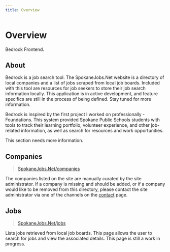 ```yaml
---
title: Overview
---
```


# Overview

Bedrock Frontend.


## About

Bedrock is a job search tool. The SpokaneJobs.Net website is a directory of local companies and a list of jobs scraped from local job boards.
Included with this tool are resources for job seekers to store their job search information locally.
This application is in active development, and feature specifics are still in the process of being defined. Stay tuned for more information.

Bedrock is inspired by the first project I worked on professionally - Foundations. This system provided Spokane Public Schools students
with tools to track their learning portfolio, volunteer experience, and other job-related information, as well as search for
resources and work opportunities.

This section needs more information.


## Companies

> [SpokaneJobs.Net/companies](https://spokanejobs.net/companies)

The companies listed on the site are manually curated by the site administrator.
If a company is missing and should be added, or if a company would like to be removed from this directory,
please contact the site administrator via one of the channels on the [contact](https://spokanejobs.net/contact) page.



## Jobs

> [SpokaneJobs.Net/jobs](https://spokanejobs.net/jobs)

Lists jobs retrieved from local job boards. This page allows the user to search for jobs and view the associated details.
This page is still a work in progress.
